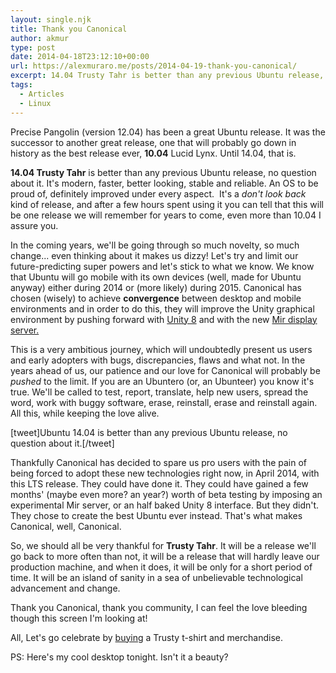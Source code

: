 ```yaml
---
layout: single.njk
title: Thank you Canonical
author: akmur
type: post
date: 2014-04-18T23:12:10+00:00
url: https://alexmuraro.me/posts/2014-04-19-thank-you-canonical/
excerpt: 14.04 Trusty Tahr is better than any previous Ubuntu release, no question about it. It's modern, faster, better looking, stable and reliable. An OS to be proud of, definitely improved under every aspect.  It's a _don't look back_ kind of release, and after a few hours spent using it you can tell that this will be one release we will remember for years to come, even more than 10.04 I assure you.
tags:
  - Articles
  - Linux
---
```


Precise Pangolin (version 12.04) has been a great Ubuntu release. It was the successor to another great release, one that will probably go down in history as the best release ever, **10.04** Lucid Lynx. Until 14.04, that is.

**14.04 Trusty Tahr** is better than any previous Ubuntu release, no question about it. It's modern, faster, better looking, stable and reliable. An OS to be proud of, definitely improved under every aspect.  It's a _don't look back_ kind of release, and after a few hours spent using it you can tell that this will be one release we will remember for years to come, even more than 10.04 I assure you.

In the coming years, we'll be going through so much novelty, so much change... even thinking about it makes us dizzy! Let's try and limit our future-predicting super powers and let's stick to what we know. We know that Ubuntu will go mobile with its own devices (well, made for Ubuntu anyway) either during 2014 or (more likely) during 2015. Canonical has chosen (wisely) to achieve **convergence** between desktop and mobile environments and in order to do this, they will improve the Unity graphical environment by pushing forward with <a title="Unity 8 Specifications" href="https://wiki.ubuntu.com/UnityNextSpec" target="_blank">Unity 8</a> and with the new <a title="MIr Display Server" href="https://wiki.ubuntu.com/Mir" target="_blank">Mir display server.</a>

This is a very ambitious journey, which will undoubtedly present us users and early adopters with bugs, discrepancies, flaws and what not. In the years ahead of us, our patience and our love for Canonical will probably be _pushed_ to the limit. If you are an Ubuntero (or, an Ubunteer) you know it's true. We'll be called to test, report, translate, help new users, spread the word, work with buggy software, erase, reinstall, erase and reinstall again. All this, while keeping the love alive.

[tweet]Ubuntu 14.04 is better than any previous Ubuntu release, no question about it.[/tweet]

Thankfully Canonical has decided to spare us pro users with the pain of being forced to adopt these new technologies right now, in April 2014, with this LTS release. They could have done it. They could have gained a few months' (maybe even more? an year?) worth of beta testing by imposing an experimental Mir server, or an half baked Unity 8 interface. But they didn't. They chose to create the best Ubuntu ever instead. That's what makes Canonical, well, Canonical.

So, we should all be very thankful for **Trusty Tahr**. It will be a release we'll go back to more often than not, it will be a release that will hardly leave our production machine, and when it does, it will be only for a short period of time. It will be an island of sanity in a sea of unbelievable technological advancement and change.

Thank you Canonical, thank you community, I can feel the love bleeding though this screen I'm looking at!

All, Let's go celebrate by <a title="Ubuntu Shop" href="http://shop.ubuntu.com/" target="_blank">buying</a> a Trusty t-shirt and merchandise.

PS: Here's my cool desktop tonight. Isn't it a beauty?
